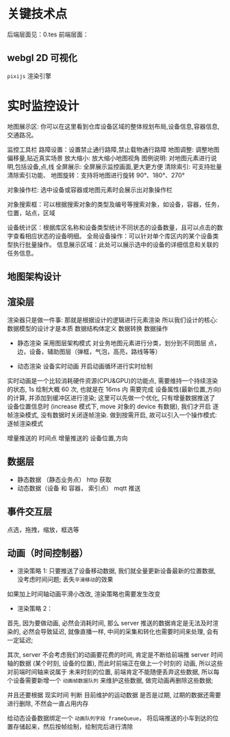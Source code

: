 # 关键技术点

后端层面见：0.tes
前端层面：

## webgl 2D 可视化

`pixijs` 渲染引擎

# 实时监控设计

地图展示区: 你可以在这里看到仓库设备区域的整体规划布局,设备信息,容器信息,交通路况。

监控工具栏
路障设置：设置禁止通行路障,禁止载物通行路障
地图调整: 调整地图偏移量,贴近真实场景
放大缩小: 放大缩小地图视角
图例说明: 对地图元素进行说明,包括设备,点,线
全屏展示: 全屏展示监控画面,更大更方便
清除索引: 可支持批量清除索引功能、
地图旋转：支持将地图进行旋转 90°、180°、270°

对象操作栏: 选中设备或容器或地图元素时会展示出对象操作栏

对象搜索框：可以根据搜索对象的类型及编号等搜索对象，如设备，容器，任务，位置，站点，区域

设备统计区：根据库区名称和设备类型统计不同状态的设备数量，且可以点击的数字查看相应状态的设备明细。
全局设备操作：可以针对单个库区内的某个设备类型执行批量操作。
信息展示区域：此处可以展示选中的设备的详细信息和关联的任务信息。

## 地图架构设计

## 渲染层

渲染器只是做一件事: 那就是根据设计的逻辑进行元素渲染
所以我们设计的核心: 数据模型的设计才是本质
数据结构体定义
数据转换
数据操作

- 静态渲染
  采用图层架构模式
  对业务地图元素进行分类，划分到不同图层
  点，边，设备，辅助图层（弹框，气泡，高亮，路线等等）

- 动态渲染
  设备实时动画
  开启动画循环进行实时绘制

实时动画是一个比较消耗硬件资源(CPU&GPU)的功能点, 需要维持一个持续渲染的状态, 1s 绘制大概 60 次, 也就是在 16ms 内 需要完成 设备属性(最新位置,方向)的计算, 并添加到缓冲区进行渲染;
这里可以先做一个优化, 只有增量数据推送了 设备位置信息时 (increase 模式下, move 对象的 device 有数据), 我们才开启 逐帧渲染模式, 没有数据时关闭逐帧渲染. 做到按需开启, 故可以引入一个操作模式: 逐帧渲染模式

增量推送的 时间点
增量推送的 设备位置,方向

## 数据层

- 静态数据 （静态业务点）
  http 获取
- 动态数据（设备 和 容器， 索引点）
  mqtt 推送

## 事件交互层

点选，拖拽，缩放，框选等

## 动画（时间控制器）

- 渲染策略 1:
  只要推送了设备移动数据, 我们就全量更新设备最新的位置数据, 没考虑时间问题; 丢失`平滑移动`的效果

如果加上时间轴动画平滑小改改, 渲染策略也需要发生改变

- 渲染策略 2：

首先, 因为要做动画, 必然会消耗时间, 那么 server 推送的数据肯定是无法及时渲染的, 必然会导致延迟, 就像直播一样, 中间的采集和转化也需要时间来处理, 会有一定延迟;

其次, server 不会考虑我们的动画要花费的时间, 肯定是不断给前端推 server 时间轴的数据 (某个时刻, 设备的位置), 而此时前端正在做上一个时刻的 动画, 所以这些对前端时间轴来说属于 未来时刻的位置, 前端肯定不能随便丢弃这些数据, 所以每个设备需要新增一个 `动画帧数据队列` 来维护这些数据, 做完动画再删除这些数据;

并且还要根据 现实时间 判断 目前维护的运动数据 是否是过期, 过期的数据还需要进行删除, 不然会一直占用内存

给动态设备数据绑定一个 `动画队列字段 frameQueue`， 将后端推送的小车到达的位置存储起来，然后按帧绘制，绘制完后进行清除
